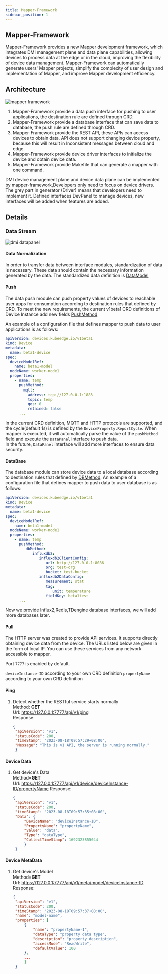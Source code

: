 ```yaml
---
title: Mapper-Framework
sidebar_position: 1
---
```

## Mapper-Framework
Mapper-Framework provides a new Mapper development framework, which integrates DMI management plane and data plane capabilities, allowing
devices to process data at the edge or in the cloud, 
improving the flexibility of device data management. Mapper-Framework can automatically generate users' Mapper projects, 
simplify the complexity of user design and implementation of Mapper, and improve Mapper development efficiency.

## Architecture
![mapper framework](/img/device/mapper-framework.png)

1. Mapper-Framework provide a data push interface for pushing to user applications, the destination rule are defined through CRD.
2. Mapper-Framework provide a database interface that can save data to database, the push rule are defined through CRD.
3. Mapper-Framework provide the REST API, these APIs can access devices to obtain data. API does not support changing device property, 
because this will result in Inconsistent messages between cloud and edge.
4. Mapper-Framework provide device driver interfaces to initialize the device and obtain device data.
5. Mapper-Framework provide Makefile that can generate a mapper with one command.

DMI device management plane and device data plane can be implemented by mapper-framework,Developers only need to focus on device drivers.
The grey part in generator (Driver) means that developers need to implement it.
Defined interfaces DevPanel to manage devices, new interfaces will be added when features are added.

## Details
### Data Stream
![dmi datapanel](/img/device/dmi-datapanel.png)
#### Data Normalization

In order to transfer data between interface modules, standardization of data is necessary. 
These data should contain the necessary information generated by the data.
The standardized data definition is [DataModel](https://github.com/kubeedge/kubeedge/blob/master/staging/src/github.com/kubeedge/mapper-framework/pkg/common/datamodel.go#L4)

#### Push
The data push module can push property values of devices to reachable user apps for consumption according to 
destination rules that defined by CRD. To meet the new requirements, the current v1beta1 CRD definitions of Device 
Instance add new fields [PushMethod](https://github.com/kubeedge/kubeedge/blob/master/pkg/apis/devices/v1beta1/device_instance_types.go#L116)

An example of a configuration file that defines mapper to push data to user applications is as follows:
```yaml
apiVersion: devices.kubeedge.io/v1beta1
kind: Device
metadata:
  name: beta1-device
spec:
  deviceModelRef:
    name: beta1-model
  nodeName: worker-node1
  properties:
    - name: temp
      pushMethod:
        mqtt:
          address: tcp://127.0.0.1:1883
          topic: temp
          qos: 0
          retained: false
      ...
```

In the current CRD definition, MQTT and HTTP protocols are supported, and the cycle(default 1s) is defined by 
the `DeviceProperty.ReportCycle`. When mapper is executed, it will automatically parse the value of the `pushMethod` field 
and execute the `DataPanel` interface to push data.  
In the future, `DataPanel` interface will add more interfaces to ensure data security.

#### DataBase
The database module can store device data to a local database 
according to destination rules that defined by [DBMethod](https://github.com/kubeedge/kubeedge/blob/master/pkg/apis/devices/v1beta1/device_instance_types.go#L155).
An example of a configuration file that defines mapper to push data to user database is as follows:
```yaml
apiVersion: devices.kubeedge.io/v1beta1
kind: Device
metadata:
  name: beta1-device
spec:
  deviceModelRef:
    name: beta1-model
  nodeName: worker-node1
  properties:
    - name: temp
      pushMethod:
         dbMethod:
            influxdb2:
               influxdb2ClientConfig:
                  url: http://127.0.0.1:8086
                  org: test-org
                  bucket: test-bucket
               influxdb2DataConfig:
                  measurement: stat
                  tag:
                     unit: temperature
                  fieldKey: beta1test
      ...
```

Now we provide Influx2,Redis,TDengine database interfaces, we will add more databases later.

#### Pull
The HTTP server was created to provide API services. It supports directly obtaining device data from the device.
The URLs listed below are given in the form of local IP. You can use these services from any network accessible to mapper.

Port `7777` is enabled by default.

`deviceInstance-ID` according to your own CRD definition
`propertyName` according to your own CRD definition

#### Ping
1. Detect whether the RESTful service starts normally  
   Method: **GET**  
   Url: https://127.0.0.1:7777/api/v1/ping  
   Response:
   ```json
   {
    "apiVersion": "v1",
    "statusCode": 200,
    "timeStamp": "2023-08-18T09:57:29+08:00",
    "Message": "This is v1 API, the server is running normally."
    }
   ```
#### Device Data
1. Get device's Data  
   Method=**GET**  
   Url: https://127.0.0.1:7777/api/v1/device/deviceInstance-ID/propertyName 
   Response:
   ```json
   {
    "apiVersion": "v1",
    "statusCode": 200,
    "timeStamp": "2023-08-18T09:57:35+08:00",
    "Data": {
        "DeviceName": "deviceInstance-ID",
        "PropertyName": "propertyName",
        "Value": "data",
        "Type": "dataType",
        "CollectTimeStamp": 1692323855044
        }
    }
   ```
#### Device MetaData
1. Get device's Model  
   Method=**GET**  
   Url: https://127.0.0.1:7777/api/v1/meta/model/deviceInstance-ID  
   Response:
   ```json
   {
    "apiVersion": "v1",
    "statusCode": 200,
    "timeStamp": "2023-08-18T09:57:37+08:00",
    "name": "model-name",
    "properties": [
        {
            "name": "propertyName-1",
            "dataType": "property data type",
            "description": "property description",
            "accessMode": "ReadWrite",
            "defaultValue": 100
        },
        ...
        ]
    }
   ```





